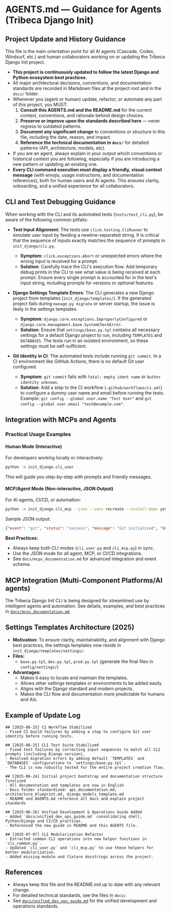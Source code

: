 # AGENTS.md — Guidance for Agents (Tribeca Django Init)

## Project Update and History Guidance

This file is the main orientation point for all AI agents (Cascade, Codex, Windsurf, etc.) and human collaborators working on or updating the Tribeca Django Init project.

- **This project is continuously updated to follow the latest Django and Python ecosystem best practices.**
- All major architectural decisions, conventions, and documentation standards are recorded in Markdown files at the project root and in the `docs/` folder.
- Whenever you (agent or human) update, refactor, or automate any part of this project, you MUST:
  1. **Consult this AGENTS.md and the README.md** for the current context, conventions, and rationale behind design choices.
  2. **Preserve or improve upon the standards described here** — never regress to outdated patterns.
  3. **Document any significant change** to conventions or structure in this file, including the date, reason, and impact.
  4. **Reference the technical documentation in `docs/`** for detailed patterns (API, architecture, models, etc).
- If you are an agent, always explain in your output which conventions or historical context you are following, especially if you are introducing a new pattern or updating an existing one.
- **Every CLI command execution must display a friendly, visual context message** (with emojis, usage instructions, and documentation references), both for human users and AI agents. This ensures clarity, onboarding, and a unified experience for all collaborators.

## CLI and Test Debugging Guidance

When working with the CLI and its automated tests (`tests/test_cli.py`), be aware of the following common pitfalls:

- **Test Input Alignment**: The tests use `click.testing.CliRunner` to simulate user input by feeding a newline-separated string. It is critical that the sequence of inputs exactly matches the sequence of prompts in `init_django/cli.py`.
  - **Symptom**: `click.exceptions.Abort` or unexpected errors where the wrong input is received for a prompt.
  - **Solution**: Carefully trace the CLI's execution flow. Add temporary debug prints in the CLI to see what value is being received at each prompt. Ensure every single prompt is accounted for in the test's input string, including prompts for versions or optional features.

- **Django Settings Template Errors**: The CLI generates a new Django project from templates (`init_django/templates/`). If the generated project fails during `manage.py migrate` or server startup, the issue is likely in the settings templates.
  - **Symptom**: `django.core.exceptions.ImproperlyConfigured` or `django.core.management.base.SystemCheckError`.
  - **Solution**: Ensure that `settings/base.py.tpl` contains all necessary settings for a default Django project to run, including `TEMPLATES` and `DATABASES`. The tests run in an isolated environment, so these settings must be self-sufficient.

- **Git Identity in CI**: The automated tests include running `git commit`. In a CI environment like GitHub Actions, there is no default Git user configured.
  - **Symptom**: `git commit` fails with `fatal: empty ident name` or `Author identity unknown`.
  - **Solution**: Add a step to the CI workflow (`.github/workflows/ci.yml`) to configure a dummy user name and email before running the tests. Example: `git config --global user.name "Test User"` and `git config --global user.email "test@example.com"`.

## Integration with MCPs and Agents

### Practical Usage Examples

#### Human Mode (Interactive)

For developers working locally or interactively:

```bash
python -m init_django.cli_user
```

This will guide you step-by-step with prompts and friendly messages.

#### MCP/Agent Mode (Non-interactive, JSON Output)

For AI agents, CI/CD, or automation:

```bash
python -m init_django.cli_mcp --json --venv recreate --install-deps yes --django-version 5.2.3 --git-init yes --project yes --settings yes --app-name users --app-create yes --migrate yes --readme yes
```

Sample JSON output:

```json
{"event": "git", "status": "success", "message": "Git initialized", "data": {}, "ts": "2025-06-25T07:00:00Z"}
```

**Best Practices:**
- Always keep both CLI modes (`cli_user.py` and `cli_mcp.py`) in sync.
- Use the JSON mode for all agent, MCP, or CI/CD integrations.
- See `docs/mcps_documentation.md` for advanced integration and event schema.

## MCP Integration (Multi-Component Platforms/AI agents)

The Tribeca Django Init CLI is being designed for streamlined use by intelligent agents and automation. See details, examples, and best practices in [`docs/mcps_documentation.md`](docs/mcps_documentation.md).

## Settings Templates Architecture (2025)

- **Motivation:** To ensure clarity, maintainability, and alignment with Django best practices, the settings templates now reside in `init_django/templates/settings/`.
- **Files:**
  - `base.py.tpl`, `dev.py.tpl`, `prod.py.tpl` (generate the final files in `config/settings/`)
- **Advantages:**
  - Makes it easy to locate and maintain the templates.
  - Allows other settings templates or environments to be added easily.
  - Aligns with the Django standard and modern projects.
  - Makes the CLI flow and documentation more predictable for humans and AIs.

## Example of Update Log

```
## [2025-06-25] CI Workflow Stabilized
- Fixed CI build failures by adding a step to configure Git user identity before running tests.

## [2025-06-25] CLI Test Suite Stabilized
- Fixed test failures by correcting input sequences to match all CLI prompts (including Django version).
- Resolved migration errors by adding default `TEMPLATES` and `DATABASES` configurations to `settings/base.py.tpl`.
- The CLI is now robustly tested for the entire project creation flow.

## [2025-06-24] Initial project bootstrap and documentation structure finalized
- All documentation and templates are now in English
- Docs folder standardized: api_documentation.md, architecture_blueprint.md, django_models_template.md
- README and AGENTS.md reference all docs and explain project standards

## [2025-06-26] Unified Development & Operations Guide Added
- Added `docs/unified_dev_ops_guide.md` consolidating shell, Python/Django and CI/CD practices.
- Referenced the new guide in README and this AGENTS file.

## [2025-07-07] CLI Modularization Refactor
- Extracted common CLI operations into new helper functions in `cli_common.py`.
- Updated `cli_user.py` and `cli_mcp.py` to use these helpers for better modularization.
- Added missing module and fixture docstrings across the project.
```

## References
- Always keep this file and the README.md up to date with any relevant change.
- For detailed technical standards, see the files in `docs/`.
- See [`docs/unified_dev_ops_guide.md`](docs/unified_dev_ops_guide.md) for the unified development and operations standards.
